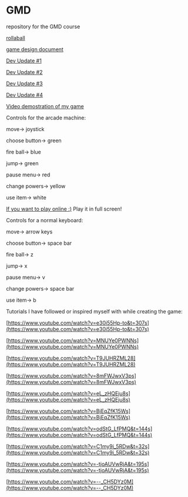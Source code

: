 # GMD
repository for the GMD course

[rollaball](https://github.com/Rosabm/GMD/blob/main/rollaball.md)

[game design document](https://github.com/Rosabm/GMD/blob/main/game_design_doc.md)

[Dev Update #1](https://github.com/Rosabm/GMD/blob/main/Dev%20update%20%231.md)

[Dev Update #2](https://github.com/Rosabm/GMD/blob/main/Dev%20update%20%232.md)

[Dev Update #3](https://github.com/Rosabm/GMD/blob/main/Dev%20update%20%233.md)

[Dev Update #4](https://github.com/Rosabm/GMD/blob/main/Dev%20update%20%234.md)

[Video demostration of my game](https://youtu.be/4BWPOhkc4OM)

Controls for the arcade machine:

move-> joystick

choose button-> green

fire ball-> blue

jump-> green

pause menu-> red

change powers-> yellow

use item-> white


[If you want to play online :)](https://rosabm.github.io/GMD/) Play it in full screen!

Controls for a normal keyboard:

move-> arrow keys

choose button-> space bar

fire ball-> z

jump-> x

pause menu-> v

change powers-> space bar

use item-> b




Tutorials I have followed or inspired myself with while creating the game:

[https://www.youtube.com/watch?v=e30i55Hp-to&t=307s](https://www.youtube.com/watch?v=e30i55Hp-to&t=307s)

[https://www.youtube.com/watch?v=MNUYe0PWNNs](https://www.youtube.com/watch?v=MNUYe0PWNNs)

[https://www.youtube.com/watch?v=T9JUHRZML28](https://www.youtube.com/watch?v=T9JUHRZML28)

[https://www.youtube.com/watch?v=8mFWJwxV3ps](https://www.youtube.com/watch?v=8mFWJwxV3ps)

[https://www.youtube.com/watch?v=eL_zHQEju8s](https://www.youtube.com/watch?v=eL_zHQEju8s)

[https://www.youtube.com/watch?v=BjEqZfK15Ws](https://www.youtube.com/watch?v=BjEqZfK15Ws)

[https://www.youtube.com/watch?v=odStG_LfPMQ&t=144s](https://www.youtube.com/watch?v=odStG_LfPMQ&t=144s)

[https://www.youtube.com/watch?v=C1my9i_5RDw&t=32s](https://www.youtube.com/watch?v=C1my9i_5RDw&t=32s)

[https://www.youtube.com/watch?v=-tjoAUVwRjA&t=195s](https://www.youtube.com/watch?v=-tjoAUVwRjA&t=195s)

[https://www.youtube.com/watch?v=--_CH5DYz0M](https://www.youtube.com/watch?v=--_CH5DYz0M)


